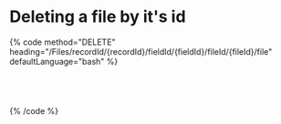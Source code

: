 # Deleting a file by it's id

{% code method="DELETE" heading="/Files/recordId/{recordId}/fieldId/{fieldId}/fileId/{fileId}/file" defaultLanguage="bash" %}

```bash

```

```csharp

```

```javascript

```

```python

```

{% /code %}

